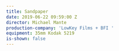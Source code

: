 ```yaml
---
title: Sandpaper
date: 2019-06-22 09:59:00 Z
director: Michael Mante
production-company: 'LowKey Films + BFI '
equipment: 35mm Kodak 5219
is-shown: false
---
```


